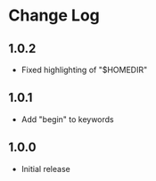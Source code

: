 # Change Log

## 1.0.2

- Fixed highlighting of "\$HOMEDIR"

## 1.0.1

- Add "begin" to keywords

## 1.0.0

- Initial release

